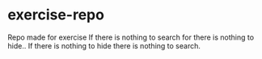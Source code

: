 # exercise-repo
Repo made for exercise
If there is nothing to search for there is nothing to hide..
If there is nothing to hide there is nothing to search.
